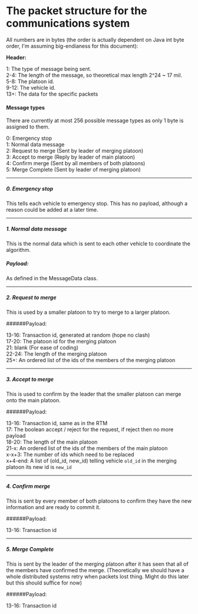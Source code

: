 # The packet structure for the communications system
All numbers are in bytes (the order is actually dependent on Java int byte
order, I'm assuming big-endianess for this document):

**Header:**


1: The type of message being sent.  
2-4: The length of the message, so theoretical max length 2^24 ~ 17 mil.  
5-8: The platoon id.  
9-12: The vehicle id.  
13+: The data for the specific packets

#### Message types
There are currently at most 256 possible message types as only 1 byte is assigned to them.

0: Emergency stop  
1: Normal data message  
2: Request to merge (Sent by leader of merging platoon)  
3: Accept to merge (Reply by leader of main platoon)  
4: Confirm merge (Sent by all members of both platoons)  
5: Merge Complete (Sent by leader of merging platoon)  

---
##### 0. Emergency stop
This tells each vehicle to emergency stop. This has no payload, 
although a reason could be added at a later time.

---
##### 1. Normal data message
This is the normal data which is sent to each other vehicle to coordinate the algorithm.

##### Payload:
As defined in the MessageData class.

---
##### 2. Request to merge
This is used by a smaller platoon to try to merge to a larger platoon.

######Payload:

13-16: Transaction id, generated at random (hope no clash)  
17-20: The platoon id for the merging platoon  
21: blank (For ease of coding)  
22-24: The length of the merging platoon  
25+: An ordered list of the ids of the members of the merging platoon

---
##### 3. Accept to merge
This is used to confirm by the leader that the smaller platoon can merge onto the main platoon.

######Payload:

13-16: Transaction id, same as in the RTM  
17: The boolean accept / reject for the request, if reject then no more payload  
18-20: The length of the main platoon  
21-x: An ordered list of the ids of the members of the main platoon  
x-x+3: The number of ids which need to be replaced  
x+4-end: A list of (old\_id, new\_id) telling vehicle `old_id` in the merging platoon its new id is `new_id`

---
##### 4. Confirm merge
This is sent by every member of both platoons to confirm they have the new information
and are ready to commit it.

######Payload:

13-16: Transaction id

---
##### 5. Merge Complete
This is sent by the leader of the merging platoon after it has seen that all of the 
members have confirmed the merge. (Theoretically we should have a whole distributed
systems retry when packets lost thing. Might do this later but this should suffice
for now)

######Payload:

13-16: Transaction id
